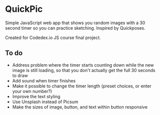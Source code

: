 # QuickPic

Simple JavaScript web app that shows you random images with a 30 second timer so you can practice sketching. Inspired by Quickposes.

Created for Codedex.io JS course final project.

## To do
- Address problem where the timer starts counting down while the new image is still loading, so that you don't actually get the full 30 seconds to draw
- Add sound when timer finishes
- Make it possible to change the timer length (preset choices, or enter your own number?)
- Improve the text styling 
- Use Unsplash instead of Picsum
- Make the sizes of image, button, and text within button responsive
